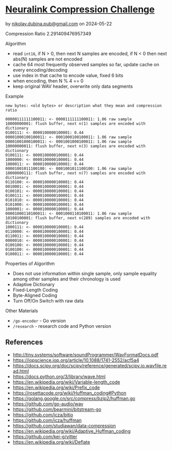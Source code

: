 # [Neuralink Compression Challenge](https://content.neuralink.com/compression-challenge/README.html)

by nikolay.dubina.pub@gmail.com on 2024-05-22

Compression Ratio 2.291409476957349

Algorithm
- read `int16`, if N > 0, then next N samples are encoded, if N < 0 then next abs(N) samples are not encoded
- cache 64 most frequently observed samples so far, update cache on every encoding/decoding
- use index in that cache to encode value, fixed 6 bits
- when encoding, then N % 4 == 0
- keep original WAV header, overwrite only data segments

Example

```
new bytes: <old bytes> or description what they mean and compression ratio
```

```
00000111111100011: <- 0000111111100011: 1.06 raw sample
10000000001: flush buffer, next n(1) samples are encoded with dictionary
0100111: <- 0000100000100001: 0.44
00001000100100011: <- 0001000100100011: 1.06 raw sample
00001001000100011: <- 0001001000100011: 1.06 raw sample
10000000011: flush buffer, next n(3) samples are encoded with dictionary
0100111: <- 0000100000100001: 0.44
1000000: <- 0000100000100001: 0.44
1000011: <- 0000100000100001: 0.44
00001001011100100: <- 0001001011100100: 1.06 raw sample
10000000111: flush buffer, next n(7) samples are encoded with dictionary
0110100: <- 0000100000100001: 0.44
0010001: <- 0000100000100001: 0.44
0100101: <- 0000100000100001: 0.44
0100111: <- 0000100000100001: 0.44
0101010: <- 0000100000100001: 0.44
0101000: <- 0000100000100001: 0.44
1000001: <- 0000100000100001: 0.44
00001000110100011: <- 0001000110100011: 1.06 raw sample
10100100001: flush buffer, next n(289) samples are encoded with dictionary
1000111: <- 0000100000100001: 0.44
0110000: <- 0000100000100001: 0.44
0110011: <- 0000100000100001: 0.44
0000010: <- 0000100000100001: 0.44
0100100: <- 0000100000100001: 0.44
0100100: <- 0000100000100001: 0.44
0100011: <- 0000100000100001: 0.44
```

Properties of Algorithm
- Does not use information within single sample, only sample equality among other samples and their chronology is used
- Adaptive Dictionary
- Fixed-Length Coding
- Byte-Aligned Coding
- Turn Off/On Switch with raw data

Other Materials
- `/go-encoder` - Go version
- `/research` - research code and Python version

## References

* http://tiny.systems/software/soundProgrammer/WavFormatDocs.pdf
* https://iopscience.iop.org/article/10.1088/1741-2552/acf5a4
* https://docs.scipy.org/doc/scipy/reference/generated/scipy.io.wavfile.read.html
* https://docs.python.org/3/library/wave.html
* https://en.wikipedia.org/wiki/Variable-length_code
* https://en.wikipedia.org/wiki/Prefix_code
* https://rosettacode.org/wiki/Huffman_coding#Python
* https://golang.google.cn/src/compress/bzip2/huffman.go
* https://github.com/go-audio/wav
* https://github.com/bearmini/bitstream-go
* https://github.com/icza/bitio
* https://github.com/icza/huffman
* https://github.com/studiawan/data-compression
* https://en.wikipedia.org/wiki/Adaptive_Huffman_coding
* https://github.com/kei-g/vitter
* https://en.wikipedia.org/wiki/Deflate
